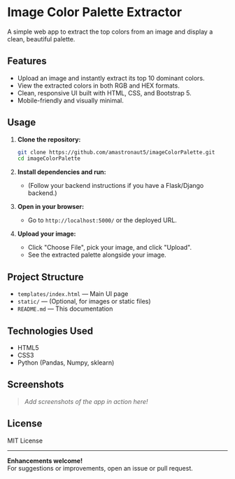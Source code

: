# Image Color Palette Extractor

A simple web app to extract the top colors from an image and display a clean, beautiful palette.

## Features

- Upload an image and instantly extract its top 10 dominant colors.
- View the extracted colors in both RGB and HEX formats.
- Clean, responsive UI built with HTML, CSS, and Bootstrap 5.
- Mobile-friendly and visually minimal.

## Usage

1. **Clone the repository:**
   ```bash
   git clone https://github.com/amastronaut5/imageColorPalette.git
   cd imageColorPalette
   ```

2. **Install dependencies and run:**
   - (Follow your backend instructions if you have a Flask/Django backend.)

3. **Open in your browser:**
   - Go to `http://localhost:5000/` or the deployed URL.

4. **Upload your image:**
   - Click "Choose File", pick your image, and click "Upload".
   - See the extracted palette alongside your image.

## Project Structure

- `templates/index.html` &mdash; Main UI page
- `static/` &mdash; (Optional, for images or static files)
- `README.md` &mdash; This documentation

## Technologies Used

- HTML5
- CSS3
- Python (Pandas, Numpy, sklearn)

## Screenshots

> _Add screenshots of the app in action here!_

## License

MIT License

---

**Enhancements welcome!**  
For suggestions or improvements, open an issue or pull request.
